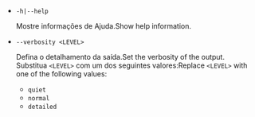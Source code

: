 * `-h|--help`

  <span data-ttu-id="93813-101">Mostre informações de Ajuda.</span><span class="sxs-lookup"><span data-stu-id="93813-101">Show help information.</span></span>

* `--verbosity <LEVEL>`

  <span data-ttu-id="93813-102">Defina o detalhamento da saída.</span><span class="sxs-lookup"><span data-stu-id="93813-102">Set the verbosity of the output.</span></span> <span data-ttu-id="93813-103">Substitua `<LEVEL>` com um dos seguintes valores:</span><span class="sxs-lookup"><span data-stu-id="93813-103">Replace `<LEVEL>` with one of the following values:</span></span>
  
  * `quiet`
  * `normal`
  * `detailed`